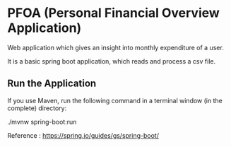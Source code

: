 # PFOA (Personal Financial Overview Application)
Web application which gives an insight into monthly expenditure of a user.

It is a basic spring boot application, which reads and process a csv file.

## Run the Application 

If you use Maven, run the following command in a terminal window (in the complete) directory:

./mvnw spring-boot:run

Reference : https://spring.io/guides/gs/spring-boot/
